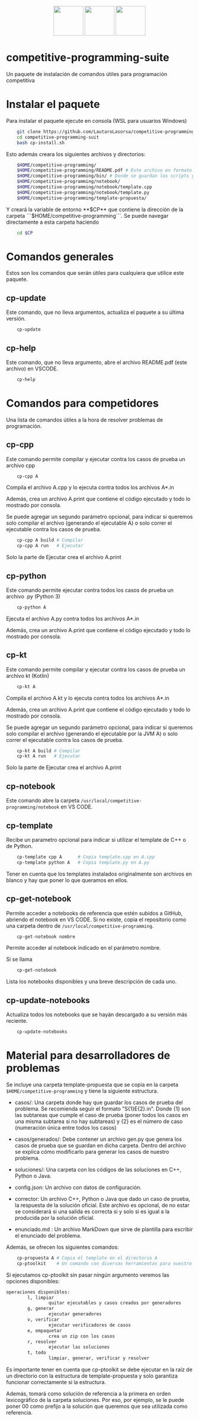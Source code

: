 <p align="center">
<img src="https://cdn.jsdelivr.net/gh/devicons/devicon@latest/icons/cplusplus/cplusplus-original.svg" height=80/> <img src="https://cdn.jsdelivr.net/gh/devicons/devicon@latest/icons/python/python-original-wordmark.svg"
  height=80 /> <img src="https://cdn.jsdelivr.net/gh/devicons/devicon@latest/icons/bash/bash-plain.svg" height=80/>            
</p>

          
# competitive-programming-suite

 Un paquete de instalación de comandos útiles para programación competitiva

# Instalar el paquete

Para instalar el paquete ejecute en consola (WSL para usuarios Windows)

```sh
    git clone https://github.com/LautaroLasorsa/competitive-programming-suite.git
    cd competitive-programming-suit 
    bash cp-install.sh
```

Esto además creara los siguientes archivos y directorios:
```sh
    $HOME/competitive-programming/
    $HOME/competitive-programming/README.pdf # Este archivo en formato pdf
    $HOME/competitive-programming/bin/ # Donde se guardan los scripts y sus modulos auxiliares
    $HOME/competitive-programming/notebook/
    $HOME/competitive-programming/notebook/template.cpp
    $HOME/competitive-programming/notebook/template.py
    $HOME/competitive-programming/template-propuesta/
```

Y creará la variable de entorno **$CP** que contiene la dirección de la carpeta ```$HOME/competitive-programming```. Se puede navegar directamente a esta carpeta haciendo

```sh
    cd $CP
```

# Comandos generales

Estos son los comandos que serán útiles para cualquiera que utilice este paquete.

## cp-update

Este comando, que no lleva argumentos, actualiza el paquete a su última versión. 

```sh
    cp-update

```

## cp-help

Este comando, que no lleva argumento, abre el archivo README.pdf (este archivo) en VSCODE.

```sh
    cp-help
```

# Comandos para competidores

Una lista de comandos útiles a la hora de resolver problemas de programación.

## cp-cpp

Este comando permite compilar y ejecutar contra los casos de prueba un archivo cpp 

```sh
    cp-cpp A
```

Compila el archivo A.cpp y lo ejecuta contra todos los archivos A*.in

Además, crea un archivo A.print que contiene el código ejecutado y todo lo mostrado por consola.

Se puede agregar un segundo parámetro opcional, para indicar si queremos solo compilar el archivo (generando el ejecutable A) o solo correr el ejecutable contra los casos de prueba.

```sh
    cp-cpp A build # Compilar
    cp-cpp A run   # Ejecutar
```

Solo la parte de Ejecutar crea el archivo A.print

## cp-python

Este comando permite ejecutar contra todos los casos de prueba un archivo .py (Python 3)

```sh
    cp-python A
```

Ejecuta el archivo A.py contra todos los archivos A*.in

Además, crea un archivo A.print que contiene el código ejecutado y todo lo mostrado por consola.

## cp-kt

Este comando permite compilar y ejecutar contra los casos de prueba un archivo kt (Kotlin) 

```sh
    cp-kt A
```

Compila el archivo A.kt y lo ejecuta contra todos los archivos A*.in

Además, crea un archivo A.print que contiene el código ejecutado y todo lo mostrado por consola.

Se puede agregar un segundo parámetro opcional, para indicar si queremos solo compilar el archivo (generando el ejecutable por la JVM A) o solo correr el ejecutable contra los casos de prueba.

```sh
    cp-kt A build # Compilar
    cp-kt A run   # Ejecutar
```

Solo la parte de Ejecutar crea el archivo A.print

## cp-notebook

Este comando abre la carpeta ```/usr/local/competitive-programming/notebook``` en VS CODE.

## cp-template

Recibe un parametro opcional para indicar si utilizar el template de C++ o de Python.

```sh
    cp-template cpp A      # Copia template.cpp en A.cpp
    cp-template python A   # Copia template.py en A.py
```

Tener en cuenta que los templates instalados originalmente son archivos en blanco y hay que poner lo que queramos en ellos.

## cp-get-notebook

Permite acceder a notebooks de referencia que estén subidos a GitHub, abriendo el notebook en VS CODE. Si no existe, copia el repositorio como una carpeta dentro de ```/usr/local/competitive-programming```. 

```sh
    cp-get-notebook nombre 
```

Permite acceder al notebook indicado en el parámetro nombre.

Si se llama 

```sh
    cp-get-notebook
```

Lista los notebooks disponibles y una breve descripción de cada uno.

## cp-update-notebooks

Actualiza todos los notebooks que se hayán descargado a su versión más reciente.

```sh
    cp-update-notebooks
```

# Material para desarrolladores de problemas

Se incluye una carpeta template-propuesta que se copia en la carpeta ```$HOME/competitive-programming``` y tiene la siguiente estructura.

* casos/: Una carpeta donde hay que guardar los casos de prueba del problema. Se recomienda seguir el formato "S{1}E{2}.in". Donde {1} son las subtareas que cumple el caso de prueba (poner todos los casos en una misma subtarea si no hay subtareas) y {2} es el número de caso (numeración única entre todos los casos) 

* casos/generados/: Debe contener un archivo gen.py que genera los casos de prueba que se guardan en dicha carpeta. Dentro del archivo se explica cómo modificarlo para generar los casos de nuestro problema.

* soluciones/: Una carpeta con los códigos de las soluciones en C++, Python o Java. 

* config.json: Un archivo con datos de configuración.

* corrector: Un archivo C++, Python o Java que dado un caso de prueba, la respuesta de la solución oficial. Este archivo es opcional, de no estar se considerará si una salida es correcta si y solo si es igual a la producida por la solución oficial.

* enunciado.md : Un archivo MarkDown que sirve de plantilla para escribir el enunciado del problema.

Además, se ofrecen los siguientes comandos:

```sh
    cp-propuesta A # Copia el template en el directorio A
    cp-ptoolkit    # Un comando con diversas herramientas para nuestro problema
```

Si ejecutamos cp-ptoolkit sin pasar ningún argumento veremos las opciones disponibles:

```sh
operaciones disponibles:
        l, limpiar
                quitar ejecutables y casos creados por generadores
        g, generar
                ejecutar generadores
        v, verificar
                ejecutar verificadores de casos
        e, empaquetar
                crea un zip con los casos
        r, resolver
                ejecutar las soluciones
        t, todo
                limpiar, generar, verificar y resolver 
```

Es importante tener en cuenta que cp-ptoolkit se debe ejecutar en la raíz de un directorio con la estructura de template-propuesta y solo garantiza funcionar correctamente si la estructura.

Además, tomará como solución de referencia a la primera en orden lexicográfico de la carpeta soluciones. Por eso, por ejemplo, se le puede poner 00 como prefijo a la solución que queremos que sea utilizada como referencia.
